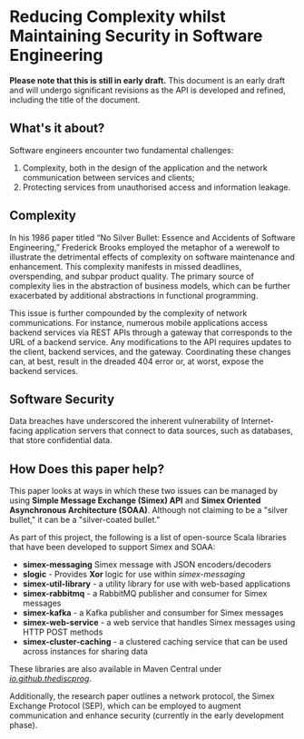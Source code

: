 # Reducing Complexity whilst Maintaining Security in Software Engineering

**Please note that this is still in early draft.**
This document is an early draft and will undergo significant revisions as the API is developed and refined, including the title of the document.

## What's it about?
Software engineers encounter two fundamental challenges:
1. Complexity, both in the design of the application and the network communication between services and clients;
2. Protecting services from unauthorised access and information leakage.

## Complexity
In his 1986 paper titled “No Silver Bullet: Essence and Accidents of Software Engineering,” Frederick Brooks employed the metaphor of a werewolf to illustrate the detrimental effects of complexity on software maintenance and enhancement. This complexity manifests in missed deadlines, overspending, and subpar product quality. The primary source of complexity lies in the abstraction of business models, which can be further exacerbated by additional abstractions in functional programming.

This issue is further compounded by the complexity of network communications. For instance, numerous mobile applications access backend services via REST APIs through a gateway that corresponds to the URL of a backend service. Any modifications to the API requires updates to the client, backend services, and the gateway. Coordinating these changes can, at best, result in the dreaded 404 error or, at worst, expose the backend services.

## Software Security
Data breaches have underscored the inherent vulnerability of Internet-facing application servers that connect to data sources, such as databases, that store confidential data.

## How Does this paper help?
This paper looks at ways in which these two issues can be managed by using **Simple Message Exchange (Simex) API** and **Simex Oriented Asynchronous Architecture (SOAA)**. Although not claiming to be a "silver bullet," it can be a "silver-coated bullet."

As part of this project, the following is a list of open-source Scala libraries that have been developed to support Simex and SOAA:

- **simex-messaging** Simex message with JSON encoders/decoders
- **slogic** - Provides **Xor** logic for use within *simex-messaging*
- **simex-util-library** - a utility library for use with web-based applications
- **simex-rabbitmq** - a RabbitMQ publisher and consumer for Simex messages
- **simex-kafka** - a Kafka publisher and consumber for Simex messages
- **simex-web-service** - a web service that handles Simex messages using HTTP POST methods
- **simex-cluster-caching** - a clustered caching service that can be used across instances for sharing data

These libraries are also available in Maven Central under [*io.github.thediscprog*](https://mvnrepository.com/artifact/io.github.thediscprog).

Additionally, the research paper outlines a network protocol, the Simex Exchange Protocol (SEP), which can be employed to augment communication and enhance security (currently in the early development phase).

